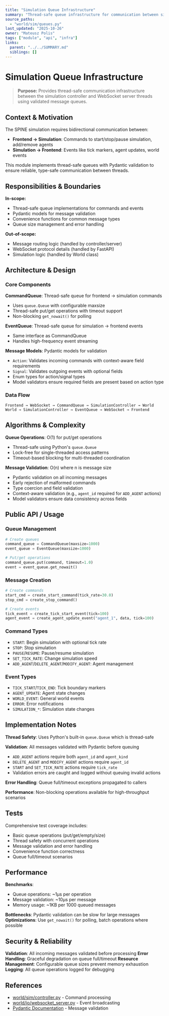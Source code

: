 ```yaml
---
title: "Simulation Queue Infrastructure"
summary: "Thread-safe queue infrastructure for communication between simulation and WebSocket threads with context-aware Pydantic message validation."
source_paths:
  - "world/sim/queues.py"
last_updated: "2025-10-26"
owner: "Mateusz Polis"
tags: ["module", "api", "infra"]
links:
  parent: "../../SUMMARY.md"
  siblings: []
---
```


# Simulation Queue Infrastructure

> **Purpose:** Provides thread-safe communication infrastructure between the simulation controller and WebSocket server threads using validated message queues.

## Context & Motivation

The SPINE simulation requires bidirectional communication between:
- **Frontend → Simulation**: Commands to start/stop/pause simulation, add/remove agents
- **Simulation → Frontend**: Events like tick markers, agent updates, world events

This module implements thread-safe queues with Pydantic validation to ensure reliable, type-safe communication between threads.

## Responsibilities & Boundaries

**In-scope:**
- Thread-safe queue implementations for commands and events
- Pydantic models for message validation
- Convenience functions for common message types
- Queue size management and error handling

**Out-of-scope:**
- Message routing logic (handled by controller/server)
- WebSocket protocol details (handled by FastAPI)
- Simulation logic (handled by World class)

## Architecture & Design

### Core Components

**CommandQueue**: Thread-safe queue for frontend → simulation commands
- Uses `queue.Queue` with configurable maxsize
- Thread-safe put/get operations with timeout support
- Non-blocking `get_nowait()` for polling

**EventQueue**: Thread-safe queue for simulation → frontend events
- Same interface as CommandQueue
- Handles high-frequency event streaming

**Message Models**: Pydantic models for validation
- `Action`: Validates incoming commands with context-aware field requirements
- `Signal`: Validates outgoing events with optional fields
- Enum types for action/signal types
- Model validators ensure required fields are present based on action type

### Data Flow

```
Frontend → WebSocket → CommandQueue → SimulationController → World
World → SimulationController → EventQueue → WebSocket → Frontend
```

## Algorithms & Complexity

**Queue Operations**: O(1) for put/get operations
- Thread-safe using Python's `queue.Queue`
- Lock-free for single-threaded access patterns
- Timeout-based blocking for multi-threaded coordination

**Message Validation**: O(n) where n is message size
- Pydantic validation on all incoming messages
- Early rejection of malformed commands
- Type coercion and field validation
- Context-aware validation (e.g., `agent_id` required for `ADD_AGENT` actions)
- Model validators ensure data consistency across fields

## Public API / Usage

### Queue Management
```python
# Create queues
command_queue = CommandQueue(maxsize=1000)
event_queue = EventQueue(maxsize=1000)

# Put/get operations
command_queue.put(command, timeout=1.0)
event = event_queue.get_nowait()
```

### Message Creation
```python
# Create commands
start_cmd = create_start_command(tick_rate=30.0)
stop_cmd = create_stop_command()

# Create events
tick_event = create_tick_start_event(tick=100)
agent_event = create_agent_update_event("agent_1", data, tick=100)
```

### Command Types
- `START`: Begin simulation with optional tick rate
- `STOP`: Stop simulation
- `PAUSE`/`RESUME`: Pause/resume simulation
- `SET_TICK_RATE`: Change simulation speed
- `ADD_AGENT`/`DELETE_AGENT`/`MODIFY_AGENT`: Agent management

### Event Types
- `TICK_START`/`TICK_END`: Tick boundary markers
- `AGENT_UPDATE`: Agent state changes
- `WORLD_EVENT`: General world events
- `ERROR`: Error notifications
- `SIMULATION_*`: Simulation state changes

## Implementation Notes

**Thread Safety**: Uses Python's built-in `queue.Queue` which is thread-safe

**Validation**: All messages validated with Pydantic before queuing
- `ADD_AGENT` actions require both `agent_id` and `agent_kind`
- `DELETE_AGENT` and `MODIFY_AGENT` actions require `agent_id`
- `START` and `SET_TICK_RATE` actions require `tick_rate`
- Validation errors are caught and logged without queuing invalid actions

**Error Handling**: Queue full/timeout exceptions propagated to callers

**Performance**: Non-blocking operations available for high-throughput scenarios

## Tests

Comprehensive test coverage includes:
- Basic queue operations (put/get/empty/size)
- Thread safety with concurrent operations
- Message validation and error handling
- Convenience function correctness
- Queue full/timeout scenarios

## Performance

**Benchmarks**:
- Queue operations: ~1μs per operation
- Message validation: ~10μs per message
- Memory usage: ~1KB per 1000 queued messages

**Bottlenecks**: Pydantic validation can be slow for large messages
**Optimizations**: Use `get_nowait()` for polling, batch operations where possible

## Security & Reliability

**Validation**: All incoming messages validated before processing
**Error Handling**: Graceful degradation on queue full/timeout
**Resource Management**: Configurable queue sizes prevent memory exhaustion
**Logging**: All queue operations logged for debugging

## References

- [world/sim/controller.py](../controller.md) - Command processing
- [world/io/websocket_server.py](../../io/websocket_server.md) - Event broadcasting
- [Pydantic Documentation](https://docs.pydantic.dev/) - Message validation
